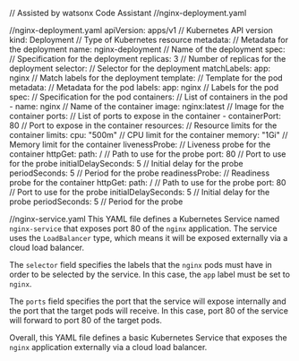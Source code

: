 // Assisted by watsonx Code Assistant 
//nginx-deployment.yaml

//nginx-deployment.yaml
apiVersion: apps/v1 // Kubernetes API version
kind: Deployment // Type of Kubernetes resource
metadata: // Metadata for the deployment
  name: nginx-deployment // Name of the deployment
spec: // Specification for the deployment
  replicas: 3 // Number of replicas for the deployment
  selector: // Selector for the deployment
    matchLabels:
      app: nginx // Match labels for the deployment
  template: // Template for the pod
    metadata: // Metadata for the pod
      labels:
        app: nginx // Labels for the pod
    spec: // Specification for the pod
      containers: // List of containers in the pod
      - name: nginx // Name of the container
        image: nginx:latest // Image for the container
        ports: // List of ports to expose in the container
        - containerPort: 80 // Port to expose in the container
        resources: // Resource limits for the container
          limits:
            cpu: "500m" // CPU limit for the container
            memory: "1Gi" // Memory limit for the container
        livenessProbe: // Liveness probe for the container
          httpGet:
            path: / // Path to use for the probe
            port: 80 // Port to use for the probe
          initialDelaySeconds: 5 // Initial delay for the probe
          periodSeconds: 5 // Period for the probe
        readinessProbe: // Readiness probe for the container
          httpGet:
            path: / // Path to use for the probe
            port: 80 // Port to use for the probe
          initialDelaySeconds: 5 // Initial delay for the probe
          periodSeconds: 5 // Period for the probe


//nginx-service.yaml
This YAML file defines a Kubernetes Service named `nginx-service` that exposes port 80 of the `nginx` application. The service uses the `LoadBalancer` type, which means it will be exposed externally via a cloud load balancer.

The `selector` field specifies the labels that the `nginx` pods must have in order to be selected by the service. In this case, the `app` label must be set to `nginx`.

The `ports` field specifies the port that the service will expose internally and the port that the target pods will receive. In this case, port 80 of the service will forward to port 80 of the target pods.

Overall, this YAML file defines a basic Kubernetes Service that exposes the `nginx` application externally via a cloud load balancer.

